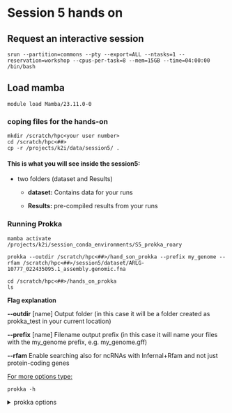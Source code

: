 # Session 5 hands on

## Request an interactive session
```
srun --partition=commons --pty --export=ALL --ntasks=1 --reservation=workshop --cpus-per-task=8 --mem=15GB --time=04:00:00 /bin/bash
```
## Load mamba
```
module load Mamba/23.11.0-0
```

### coping files for the hands-on
```
mkdir /scratch/hpc<your user number>
cd /scratch/hpc<##>
cp -r /projects/k2i/data/session5/ .
```

#### This is what you will see inside the session5:
* two folders (dataset and Results)
    
    * **dataset:** Contains data for your runs

    * **Results:** pre-compiled results from your runs 


### Running Prokka
```
mamba activate /projects/k2i/session_conda_environments/S5_prokka_roary

prokka --outdir /scratch/hpc<##>/hand_son_prokka --prefix my_genome --rfam /scratch/hpc<##>/session5/dataset/ARLG-10777_022435095.1_assembly.genomic.fna

cd /scratch/hpc<##>/hands_on_prokka
ls 
```

**Flag explanation**

**--outdir** [name]      Output folder (in this case it will be a folder created as prokka_test in your current location)

**--prefix** [name]      Filename output prefix (in this case it will name your files with the my_genome prefix, e.g. my_genome.gff)

**--rfam**               Enable searching also for ncRNAs with Infernal+Rfam and not just protein-coding genes

<ins>For more options type:</ins>

```prokka -h```

<details>
 <summary>prokka options</summary>

```
General:
  --help            This help
  --version         Print version and exit
  --citation        Print citation for referencing Prokka
  --quiet           No screen output (default OFF)
  --debug           Debug mode: keep all temporary files (default OFF)
Setup:
  --listdb          List all configured databases
  --setupdb         Index all installed databases
  --cleandb         Remove all database indices
  --depends         List all software dependencies
Outputs:
  --outdir [X]      Output folder [auto] (default '')
  --force           Force overwriting existing output folder (default OFF)
  --prefix [X]      Filename output prefix [auto] (default '')
  --addgenes        Add 'gene' features for each 'CDS' feature (default OFF)
  --locustag [X]    Locus tag prefix (default 'PROKKA')
  --increment [N]   Locus tag counter increment (default '1')
  --gffver [N]      GFF version (default '3')
  --compliant       Force Genbank/ENA/DDJB compliance: --genes --mincontiglen 200 --centre XXX (default OFF)
  --centre [X]      Sequencing centre ID. (default '')
Organism details:
  --genus [X]       Genus name (default 'Genus')
  --species [X]     Species name (default 'species')
  --strain [X]      Strain name (default 'strain')
  --plasmid [X]     Plasmid name or identifier (default '')
Annotations:
  --kingdom [X]     Annotation mode: Archaea|Bacteria|Mitochondria|Viruses (default 'Bacteria')
  --gcode [N]       Genetic code / Translation table (set if --kingdom is set) (default '0')
  --prodigaltf [X]  Prodigal training file (default '')
  --gram [X]        Gram: -/neg +/pos (default '')
  --usegenus        Use genus-specific BLAST databases (needs --genus) (default OFF)
  --proteins [X]    Fasta file of trusted proteins to first annotate from (default '')
  --hmms [X]        Trusted HMM to first annotate from (default '')
  --metagenome      Improve gene predictions for highly fragmented genomes (default OFF)
  --rawproduct      Do not clean up /product annotation (default OFF)
Computation:
  --fast            Fast mode - skip CDS /product searching (default OFF)
  --cpus [N]        Number of CPUs to use [0=all] (default '8')
  --mincontiglen [N] Minimum contig size [NCBI needs 200] (default '1')
  --evalue [n.n]    Similarity e-value cut-off (default '1e-06')
  --rfam            Enable searching for ncRNAs with Infernal+Rfam (SLOW!) (default '0')
  --norrna          Don't run rRNA search (default OFF)
  --notrna          Don't run tRNA search (default OFF)
  --rnammer         Prefer RNAmmer over Barrnap for rRNA prediction (default OFF)
```

### Understanding the Annotation output:

<p></p>

#### Prokka output files 

Many files are generated in prokka:
 
##### Output details

Extension	| Description
------------- | ------------- 
.gff	| This is the master annotation in GFF3 format, containing both sequences and annotations. It can be viewed directly in Artemis or IGV.
.gbk	| This is a standard Genbank file derived from the master .gff. If the input to prokka was a multi-FASTA, then this will be a multi-Genbank, with one record for each sequence.
.fna	| Nucleotide FASTA file of the input contig sequences.
.faa	| Protein FASTA file of the translated CDS sequences.
.ffn	| Nucleotide FASTA file of all the prediction transcripts (CDS, rRNA, tRNA, tmRNA, misc_RNA)
.sqn	| An ASN1 format "Sequin" file for submission to Genbank. It needs to be edited to set the correct taxonomy, authors, related publication etc.
.fsa	| Nucleotide FASTA file of the input contig sequences, used by "tbl2asn" to create the .sqn file. It is mostly the same as the .fna file, but with extra Sequin tags in the sequence description lines.
.tbl	| Feature Table file, used by "tbl2asn" to create the .sqn file.
.err	| Unacceptable annotations - the NCBI discrepancy report.
.log	| Contains all the output that Prokka produced during its run. This is a record of what settings you used, even if the --quiet option was enabled.
.txt	| Statistics relating to the annotated features found.
.tsv	| Tab-separated file of all features: locus_tag,ftype,len_bp,gene,EC_number,COG,product


### Running Bakta (light db)
```
mamba activate /projects/k2i/session_conda_environments/S5_extra/

bakta /scratch/hpc##/session5/dataset/ARLG-10777_022435095.1_assembly.genomic.fna --prefix ARLG-10777 -o /scratch/hpc##/ARLG-10777_bakta --db /projects/k2i/databases/db-light/
```

#### Compare gffs from prokka and bakta 

##### Checking number of features

```
more <prokka.gff> | cut -s -f 3| sort| uniq -c
```
### Running Minimap2 with ONT direct RNA data

```
mamba activate /projects/k2i/session_conda_environments/S5_toolset/
minimap2 -ax splice -uf -k14 /projects/k2i/data/session5/dataset/ARLG-10777_022435095.1_assembly.genomic.fna /projects/k2i/data/session5/dataset/SRR9733835.fastq.gz > ./aln.sam
samtools sort -o aln.s.bam aln.sam 
samtools index aln.s.bam 
```

you can download the fna, gff, bam and ba.bai to your computer and open IGV in your web browser

```
# From your lcomputer run something like this to copy e.g. all the alignment files.
mkdir -p IGV
scp -o ProxyJump=hpcXX@radmicrobes.rice.edu "hpcXX@nots:/scratch/hpcXX/session5/Results/dRNA/*" ./IGV
```

Open IGV https://igv.org/app/

### Running Roary

```
roary -p 5 -n -e -v /scratch/hpc##/session5/dataset/gffs/*.gff
```

**Flag explanation**

**-p 5**   number of threads (5 in this example)

**-n**     fast core gene alignment with MAFFT

**-e**     create a multiFASTA alignment of core genes using PRANK

**-v**     verbose output to STDOUT

**(*)gff** All annotated files from your samples

##### Output files
File name  | Description 
------------- | ------------- 
core_gene_alignment.aln	| Core gene aligment 
accessory_binary_genes.fa.newick | Accessory gene tree
gene_presence_absence.csv | Table with information of gene presence and absense

### Running Panaroo

**Basic usage**
```
panaroo -i /scratch/hpc##/session5/dataset/gffs/*.gff -o ./panaroo_results/ --clean-mode strict -a core --aligner mafft
```
**Flag explanation**

**-i**                     input GFF3 files (Genbank file formats are also supported with extensions '.gbk', '.gb' or '.gbff')

**--clean-mode**           The stringency mode at which to run panaroo. (strict,moderate,sensitive)

**-a**                     Output alignments of core genes or all genes. Options are 'core' and 'pan'. Default: 'None'

**--core_threshold**       frequency of a gene in the your sample required to classify it as 'core' (example: 0.95)

**--aligner**              Specify an aligner. Options:'prank', 'clustal', and default: 'mafft'

**--merge_paralogs**       Panaroo splits paralogs into separate clusters by default. Merging paralogs can be enabled.

**--remove-invalid-genes** ignore invalid annotation that do not conform to the expected Prokka format such as those including premature stop codons

* Clean-modes explained:
  * strict: Requires fairly strong evidence (present in  at least 5% of genomes) to keep likely contaminant genes. Will remove genes that are refound more often than they were called originally.
  * moderate: Requires moderate evidence (present in  at least 1% of genomes) to keep likely contaminant genes. Keeps genes that are refound more often than they were called originally.
  * sensitive: Does not delete any genes and only performes merge and refinding operations. Useful if rare plasmids are of interest as these are often hard to disguish from contamination. Results will likely include  higher number of spurious annotations.

### Running RaxML-NG

**Basic usage:**
```
source /projects/k2i/radmicrobes-s4/bin/activate
raxml-ng --msa <path to roary or panaroo>/core_gene_alignment.aln --model GTR+G --all --bs-trees 1000
```
**Flag explanation**

**--msa file.aln**  Alignment file generated by Roary

**--model GTR+G**   model of evolution for DNA and protein alignments for tree reconstruction (best model can be predicted using tools such as [Modeltest-NG](https://github.com/ddarriba/modeltest))

**--all**           all-in-one (ML search + bootstrapping)

**--bs-trees 1000   number of bootstraps replicates 

### Open your tree on ITOL (https://itol.embl.de/upload.cgi)


### Extra work if time permits

#### Run tMHG-Finder

```
tmhgf find -g /scratch/hpc##/session5/dataset/tmhgf_genomes/
```

#### Run eggNOG 

```
#testing with annotated proteins
emapper.py -i <prokka.faa> -o /scratch/hpc##/eggnog_p_test

#testing with a genome
emapper.py -m diamond --itype genome --genepred prodigal -i <genome.fasta> -o test --output_dir /scratch/hpc##/eggnog_g_test
```